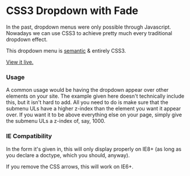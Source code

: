 CSS3 Dropdown with Fade
========================

In the past, dropdown menus were only possible through Javascript. Nowadays we can use CSS3 to achieve pretty much every traditional dropdown effect.

This dropdown menu is [semantic][sem] & entirely CSS3.

[View it live.][sbc]

[sem]: http://en.wikipedia.org/wiki/Semantic_Web "Semantic Web"
[sbc]: http://jmeas.com/projects/git/dd1/menu.html  "CSS3 Dropdown with Fade"

### Usage

A common usage would be having the dropdown appear over other elements on your site. The example given here doesn't technically include this, but it isn't hard to add.
All you need to do is make sure that the submenu ULs have a higher z-index than the element you want it appear over. If you want it to be above everything else on your page, simply give the submenu ULs a z-index of, say, 1000.

### IE Compatibility

In the form it's given in, this will only display properly on IE8+ (as long as you declare a doctype, which you should, anyway).

If you remove the CSS arrows, this will work on IE6+.
